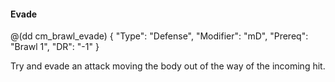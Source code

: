 #### Evade

@(dd cm_brawl_evade)
{ "Type": "Defense",
	"Modifier": "mD",
	"Prereq": "Brawl 1",
	"DR": "-1"
}

Try and evade an attack moving the body out of the way of the incoming hit.
